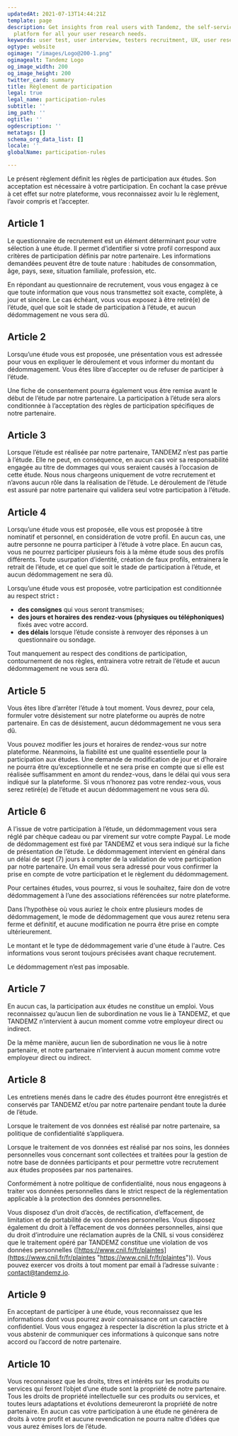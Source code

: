 ```yaml
---
updatedAt: 2021-07-13T14:44:21Z
template: page
description: Get insights from real users with Tandemz, the self-service testers recruiting
  platform for all your user research needs.
keywords: user test, user interview, testers recruitment, UX, user research, panel
ogtype: website
ogimage: "/images/Logo@200-1.png"
ogimagealt: Tandemz Logo
og_image_width: 200
og_image_height: 200
twitter_card: summary
title: Règlement de participation
legal: true
legal_name: participation-rules
subtitle: ''
img_path: ''
ogtitle: ''
ogdescription: ''
metatags: []
schema_org_data_list: []
locale: ''
globalName: participation-rules

---
```

Le présent règlement définit les règles de participation aux études. Son acceptation est nécessaire à votre participation. En cochant la case prévue à cet effet sur notre plateforme, vous reconnaissez avoir lu le règlement, l’avoir compris et l’accepter.

## Article 1

Le questionnaire de recrutement est un élément déterminant pour votre sélection à une étude. Il permet d’identifier si votre profil correspond aux critères de participation définis par notre partenaire. Les informations demandées peuvent être de toute nature : habitudes de consommation, âge, pays, sexe, situation familiale, profession, etc.

En répondant au questionnaire de recrutement, vous vous engagez à ce que toute information que vous nous transmettez soit exacte, complète, à jour et sincère. Le cas échéant, vous vous exposez à être retiré(e) de l’étude, quel que soit le stade de participation à l’étude, et aucun dédommagement ne vous sera dû.

## Article 2

Lorsqu’une étude vous est proposée, une présentation vous est adressée pour vous en expliquer le déroulement et vous informer du montant du dédommagement. Vous êtes libre d’accepter ou de refuser de participer à l’étude.

Une fiche de consentement pourra également vous être remise avant le début de l’étude par notre partenaire. La participation à l’étude sera alors conditionnée à l’acceptation des règles de participation spécifiques de notre partenaire.

## Article 3

Lorsque l’étude est réalisée par notre partenaire, TANDEMZ n’est pas partie à l’étude. Elle ne peut, en conséquence, en aucun cas voir sa responsabilité engagée au titre de dommages qui vous seraient causés à l’occasion de cette étude. Nous nous chargeons uniquement de votre recrutement et n’avons aucun rôle dans la réalisation de l’étude. Le déroulement de l’étude est assuré par notre partenaire qui validera seul votre participation à l’étude.

## Article 4

Lorsqu’une étude vous est proposée, elle vous est proposée à titre nominatif et personnel, en considération de votre profil. En aucun cas, une autre personne ne pourra participer à l’étude à votre place. En aucun cas, vous ne pourrez participer plusieurs fois à la même étude sous des profils différents. Toute usurpation d’identité, création de faux profils, entrainera le retrait de l’étude, et ce quel que soit le stade de participation à l’étude, et aucun dédommagement ne sera dû.

Lorsqu’une étude vous est proposée, votre participation est conditionnée au respect strict **:**

* **des consignes** qui vous seront transmises;
* **des jours et horaires** **des rendez-vous (physiques ou téléphoniques)** fixés avec votre accord.
* **des délais** lorsque l’étude consiste à renvoyer des réponses à un questionnaire ou sondage.

Tout manquement au respect des conditions de participation, contournement de nos règles, entrainera votre retrait de l’étude et aucun dédommagement ne vous sera dû.

## Article 5

Vous êtes libre d’arrêter l’étude à tout moment. Vous devrez, pour cela, formuler votre désistement sur notre plateforme ou auprès de notre partenaire. En cas de désistement, aucun dédommagement ne vous sera dû.

Vous pouvez modifier les jours et horaires de rendez-vous sur notre plateforme. Néanmoins, la fiabilité est une qualité essentielle pour la participation aux études. Une demande de modification de jour et d’horaire ne pourra être qu’exceptionnelle et ne sera prise en compte que si elle est réalisée suffisamment en amont du rendez-vous, dans le délai qui vous sera indiqué sur la plateforme. Si vous n’honorez pas votre rendez-vous, vous serez retiré(e) de l’étude et aucun dédommagement ne vous sera dû.

## Article 6

A l’issue de votre participation à l’étude, un dédommagement vous sera réglé par chèque cadeau ou par virement sur votre compte Paypal. Le mode de dédommagement est fixé par TANDEMZ et vous sera indiqué sur la fiche de présentation de l’étude. Le dédommagement intervient en général dans un délai de sept (7) jours à compter de la validation de votre participation par notre partenaire. Un email vous sera adressé pour vous confirmer la prise en compte de votre participation et le règlement du dédommagement.

Pour certaines études, vous pourrez, si vous le souhaitez, faire don de votre dédommagement à l’une des associations référencées sur notre plateforme.

Dans l’hypothèse où vous auriez le choix entre plusieurs modes de dédommagement, le mode de dédommagement que vous aurez retenu sera ferme et définitif, et aucune modification ne pourra être prise en compte ultérieurement.

Le montant et le type de dédommagement varie d'une étude à l'autre. Ces informations vous seront toujours précisées avant chaque recrutement.

Le dédommagement n’est pas imposable.

## Article 7

En aucun cas, la participation aux études ne constitue un emploi. Vous reconnaissez qu’aucun lien de subordination ne vous lie à TANDEMZ, et que TANDEMZ n’intervient à aucun moment comme votre employeur direct ou indirect.

De la même manière, aucun lien de subordination ne vous lie à notre partenaire, et notre partenaire n’intervient à aucun moment comme votre employeur direct ou indirect.

## Article 8

Les entretiens menés dans le cadre des études pourront être enregistrés et conservés par TANDEMZ et/ou par notre partenaire pendant toute la durée de l’étude.

Lorsque le traitement de vos données est réalisé par notre partenaire, sa politique de confidentialité s’appliquera.

Lorsque le traitement de vos données est réalisé par nos soins, les données personnelles vous concernant sont collectées et traitées pour la gestion de notre base de données participants et pour permettre votre recrutement aux études proposées par nos partenaires.

Conformément à notre politique de confidentialité, nous nous engageons à traiter vos données personnelles dans le strict respect de la réglementation applicable à la protection des données personnelles.

Vous disposez d’un droit d’accès, de rectification, d’effacement, de limitation et de portabilité de vos données personnelles. Vous disposez également du droit à l’effacement de vos données personnelles, ainsi que du droit d’introduire une réclamation auprès de la CNIL si vous considérez que le traitement opéré par TANDEMZ constitue une violation de vos données personnelles ([https://www.cnil.fr/fr/plaintes](https://www.cnil.fr/fr/plaintes "https://www.cnil.fr/fr/plaintes")). Vous pouvez exercer vos droits à tout moment par email à l’adresse suivante : contact@tandemz.io.

## Article 9

En acceptant de participer à une étude, vous reconnaissez que les informations dont vous pourrez avoir connaissance ont un caractère confidentiel. Vous vous engagez à respecter la discrétion la plus stricte et à vous abstenir de communiquer ces informations à quiconque sans notre accord ou l’accord de notre partenaire.

## Article 10

Vous reconnaissez que les droits, titres et intérêts sur les produits ou services qui feront l’objet d’une étude sont la propriété de notre partenaire. Tous les droits de propriété intellectuelle sur ces produits ou services, et toutes leurs adaptations et évolutions demeureront la propriété de notre partenaire. En aucun cas votre participation à une étude ne générera de droits à votre profit et aucune revendication ne pourra naître d’idées que vous aurez émises lors de l’étude.
